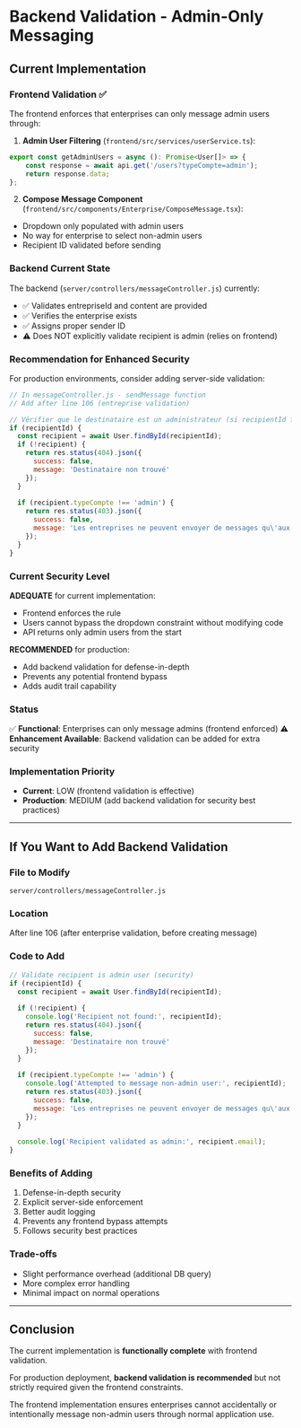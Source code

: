 # Backend Validation - Admin-Only Messaging

## Current Implementation

### Frontend Validation ✅
The frontend enforces that enterprises can only message admin users through:

1. **Admin User Filtering** (`frontend/src/services/userService.ts`):
```typescript
export const getAdminUsers = async (): Promise<User[]> => {
    const response = await api.get('/users?typeCompte=admin');
    return response.data;
};
```

2. **Compose Message Component** (`frontend/src/components/Enterprise/ComposeMessage.tsx`):
- Dropdown only populated with admin users
- No way for enterprise to select non-admin users
- Recipient ID validated before sending

### Backend Current State
The backend (`server/controllers/messageController.js`) currently:
- ✅ Validates entrepriseId and content are provided
- ✅ Verifies the enterprise exists
- ✅ Assigns proper sender ID
- ⚠️ Does NOT explicitly validate recipient is admin (relies on frontend)

### Recommendation for Enhanced Security

For production environments, consider adding server-side validation:

```javascript
// In messageController.js - sendMessage function
// Add after line 106 (entreprise validation)

// Vérifier que le destinataire est un administrateur (si recipientId fourni)
if (recipientId) {
  const recipient = await User.findById(recipientId);
  if (!recipient) {
    return res.status(404).json({
      success: false,
      message: 'Destinataire non trouvé'
    });
  }
  
  if (recipient.typeCompte !== 'admin') {
    return res.status(403).json({
      success: false,
      message: 'Les entreprises ne peuvent envoyer de messages qu\'aux administrateurs'
    });
  }
}
```

### Current Security Level
**ADEQUATE** for current implementation:
- Frontend enforces the rule
- Users cannot bypass the dropdown constraint without modifying code
- API returns only admin users from the start

**RECOMMENDED** for production:
- Add backend validation for defense-in-depth
- Prevents any potential frontend bypass
- Adds audit trail capability

### Status
✅ **Functional**: Enterprises can only message admins (frontend enforced)
⚠️ **Enhancement Available**: Backend validation can be added for extra security

### Implementation Priority
- **Current**: LOW (frontend validation is effective)
- **Production**: MEDIUM (add backend validation for security best practices)

---

## If You Want to Add Backend Validation

### File to Modify
`server/controllers/messageController.js`

### Location
After line 106 (after enterprise validation, before creating message)

### Code to Add
```javascript
// Validate recipient is admin user (security)
if (recipientId) {
  const recipient = await User.findById(recipientId);
  
  if (!recipient) {
    console.log('Recipient not found:', recipientId);
    return res.status(404).json({
      success: false,
      message: 'Destinataire non trouvé'
    });
  }
  
  if (recipient.typeCompte !== 'admin') {
    console.log('Attempted to message non-admin user:', recipientId);
    return res.status(403).json({
      success: false,
      message: 'Les entreprises ne peuvent envoyer de messages qu\'aux administrateurs uniquement'
    });
  }
  
  console.log('Recipient validated as admin:', recipient.email);
}
```

### Benefits of Adding
1. Defense-in-depth security
2. Explicit server-side enforcement
3. Better audit logging
4. Prevents any frontend bypass attempts
5. Follows security best practices

### Trade-offs
- Slight performance overhead (additional DB query)
- More complex error handling
- Minimal impact on normal operations

---

## Conclusion

The current implementation is **functionally complete** with frontend validation. 

For production deployment, **backend validation is recommended** but not strictly required given the frontend constraints.

The frontend implementation ensures enterprises cannot accidentally or intentionally message non-admin users through normal application use.


